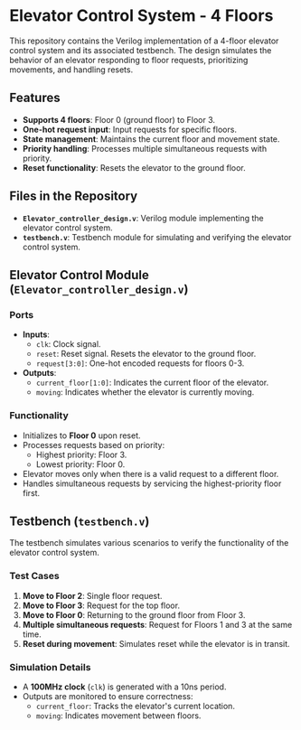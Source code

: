 # Elevator Control System - 4 Floors

This repository contains the Verilog implementation of a 4-floor elevator control system and its associated testbench. The design simulates the behavior of an elevator responding to floor requests, prioritizing movements, and handling resets.

## Features
- **Supports 4 floors**: Floor 0 (ground floor) to Floor 3.
- **One-hot request input**: Input requests for specific floors.
- **State management**: Maintains the current floor and movement state.
- **Priority handling**: Processes multiple simultaneous requests with priority.
- **Reset functionality**: Resets the elevator to the ground floor.

## Files in the Repository
- **`Elevator_controller_design.v`**: Verilog module implementing the elevator control system.
- **`testbench.v`**: Testbench module for simulating and verifying the elevator control system.

## Elevator Control Module (`Elevator_controller_design.v`)
### Ports
- **Inputs**:
  - `clk`: Clock signal.
  - `reset`: Reset signal. Resets the elevator to the ground floor.
  - `request[3:0]`: One-hot encoded requests for floors 0-3.
- **Outputs**:
  - `current_floor[1:0]`: Indicates the current floor of the elevator.
  - `moving`: Indicates whether the elevator is currently moving.

### Functionality
- Initializes to **Floor 0** upon reset.
- Processes requests based on priority:
  - Highest priority: Floor 3.
  - Lowest priority: Floor 0.
- Elevator moves only when there is a valid request to a different floor.
- Handles simultaneous requests by servicing the highest-priority floor first.

## Testbench (`testbench.v`)
The testbench simulates various scenarios to verify the functionality of the elevator control system.

### Test Cases
1. **Move to Floor 2**: Single floor request.
2. **Move to Floor 3**: Request for the top floor.
3. **Move to Floor 0**: Returning to the ground floor from Floor 3.
4. **Multiple simultaneous requests**: Request for Floors 1 and 3 at the same time.
5. **Reset during movement**: Simulates reset while the elevator is in transit.

### Simulation Details
- A **100MHz clock** (`clk`) is generated with a 10ns period.
- Outputs are monitored to ensure correctness:
  - `current_floor`: Tracks the elevator's current location.
  - `moving`: Indicates movement between floors.


